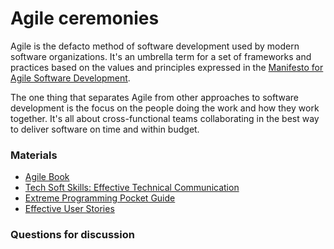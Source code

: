 # Agile ceremonies

Agile is the defacto method of software development used by modern software organizations. It's an umbrella term for a set of frameworks and practices based on the values and principles expressed in the [Manifesto for Agile Software Development](https://www.agilealliance.org/agile101/the-agile-manifesto/). 

The one thing that separates Agile from other approaches to software development is the focus on the people doing the work and how they work together. It's all about cross-functional teams collaborating in the best way to deliver software on time and within budget. 

### Materials

* [Agile Book](https://www.jamesshore.com/Agile-Book)
* [Tech Soft Skills: Effective Technical Communication](https://www.linkedin.com/learning/tech-soft-skills-effective-technical-communication?u=2125562)
* [Extreme Programming Pocket Guide](https://amzn.to/2YIRr22)
* [Effective User Stories](https://blog.buildo.io/are-you-writing-effective-user-stories-bcf3fad7183b)

### Questions for discussion



